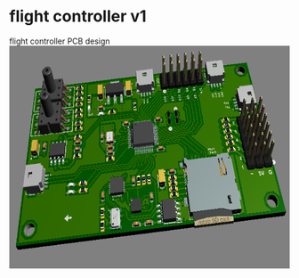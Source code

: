 # flight controller v1
 flight controller PCB design
<img align="center" src="./image/pcb.png" alt="img-name" width="700" height="400">